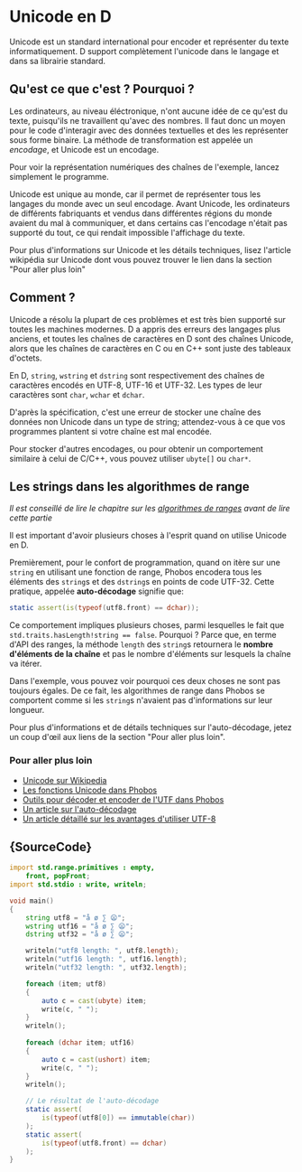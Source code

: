 # Unicode en D

Unicode est un standard international pour encoder et représenter du texte informatiquement. D support complètement l'unicode dans le langage et dans sa librairie standard.

## Qu'est ce que c'est ? Pourquoi ?

Les ordinateurs, au niveau éléctronique, n'ont aucune idée de ce qu'est du texte, puisqu'ils ne travaillent qu'avec des nombres. Il faut donc un moyen pour le code d'interagir avec des données textuelles et des les représenter sous forme binaire. La méthode de transformation est appelée un *encodage*, et Unicode est un encodage.

Pour voir la représentation numériques des chaînes de l'exemple, lancez simplement le programme.

Unicode est unique au monde, car il permet de représenter tous les langages du monde avec un seul encodage. Avant Unicode, les ordinateurs de différents fabriquants et vendus dans différentes régions du monde avaient du mal à communiquer, et dans certains cas l'encodage n'était pas supporté du tout, ce qui rendait impossible l'affichage du texte. 

Pour plus d'informations sur Unicode et les détails techniques, lisez l'article wikipédia sur Unicode dont vous pouvez trouver le lien dans la section "Pour aller plus loin"

## Comment ?

Unicode a résolu la plupart de ces problèmes et est très bien supporté sur toutes les machines modernes. D a appris des erreurs des langages plus anciens, et toutes les chaînes de caractères en D sont des chaînes Unicode, alors que les chaînes de caractères en C ou en C++ sont juste des tableaux d'octets.

En D, `string`, `wstring` et `dstring` sont respectivement des chaînes de caractères encodés en UTF-8, UTF-16 et UTF-32. Les types de leur caractères sont `char`, `wchar` et `dchar`.

D'après la spécification, c'est une erreur de stocker une chaîne des données non Unicode dans un type de string; attendez-vous à ce que vos programmes plantent si votre chaîne est mal encodée.

Pour stocker d'autres encodages, ou pour obtenir un comportement similaire à celui de C/C++, vous pouvez utiliser `ubyte[]` ou `char*`.

## Les strings dans les algorithmes de range

*Il est conseillé de lire le chapitre sur les [algorithmes de ranges](gems/range-algorithms) avant de lire cette partie*

Il est important d'avoir plusieurs choses à l'esprit quand on utilise Unicode en D.

Premièrement, pour le confort de programmation, quand on itère sur une `string` en utilisant une fonction de range, Phobos encodera tous les éléments des `string`s et des `dstring`s en points de code UTF-32. Cette pratique, appelée **auto-décodage** signifie que:

```d
static assert(is(typeof(utf8.front) == dchar));
```

Ce comportement impliques plusieurs choses, parmi lesquelles le fait que `std.traits.hasLength!string == false`. Pourquoi ? Parce que, en terme d'API des ranges, la méthode `length` des `string`s retournera le **nombre d'éléments de la chaîne** et pas le nombre d'éléments sur lesquels la chaîne va itérer.

Dans l'exemple, vous pouvez voir pourquoi ces deux choses ne sont pas toujours égales. De ce fait, les algorithmes de range dans Phobos se comportent comme si les `string`s n'avaient pas d'informations sur leur longueur.

Pour plus d'informations et de détails techniques sur l'auto-décodage, jetez un coup d'œil aux liens de la section "Pour aller plus loin".

### Pour aller plus loin

- [Unicode sur Wikipedia](https://fr.wikipedia.org/wiki/Unicode)
- [Les fonctions Unicode dans Phobos](https://dlang.org/phobos/std_uni.html)
- [Outils pour décoder et encoder de l'UTF dans Phobos](https://dlang.org/phobos/std_utf.html)
- [Un article sur l'auto-décodage](https://jackstouffer.com/blog/d_auto_decoding_and_you.html)
- [Un article détaillé sur les avantages d'utiliser UTF-8](http://utf8everywhere.org/)

## {SourceCode}

```d
import std.range.primitives : empty,
    front, popFront;
import std.stdio : write, writeln;

void main()
{
    string utf8 = "å ø ∑ 😦";
    wstring utf16 = "å ø ∑ 😦";
    dstring utf32 = "å ø ∑ 😦";

    writeln("utf8 length: ", utf8.length);
    writeln("utf16 length: ", utf16.length);
    writeln("utf32 length: ", utf32.length);

    foreach (item; utf8)
    {
        auto c = cast(ubyte) item;
        write(c, " ");
    }
    writeln();
    
    foreach (dchar item; utf16)
    {
        auto c = cast(ushort) item;
        write(c, " ");
    }
    writeln();

    // Le résultat de l'auto-décodage
    static assert(
        is(typeof(utf8[0]) == immutable(char))
    );
    static assert(
        is(typeof(utf8.front) == dchar)
    );
}
```
